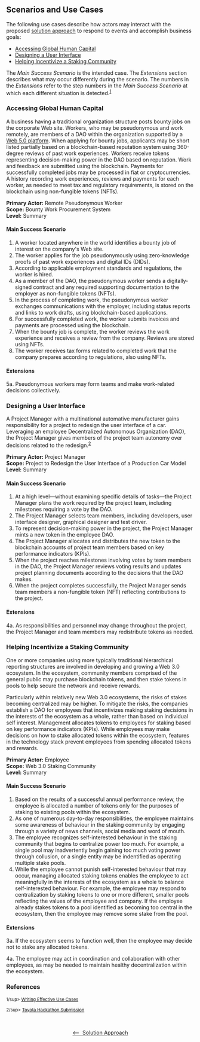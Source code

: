 ## Scenarios and Use Cases

The following use cases describe how actors may interact with the proposed [solution approach](./SolutionApproach.md) to respond to events and accomplish business goals:

- [Accessing Global Human Capital](#humancapital)
- [Designing a User Interface](#ui)
- [Helping Incentivize a Staking Community](#staking)

The *Main Success Scenario* is the intended case. The *Extensions* section describes what may occur differently during the scenario. The numbers in the *Extensions* refer to the step numbers in the *Main Success Scenario* at which each different situation is detected.<sup><a href="#AlistairCockburn">1</a></sup>

### Accessing Global Human Capital<a name="humancapital"></a>

A business having a traditional organization structure posts bounty jobs on the corporate Web site. Workers, who may be pseudonymous and work remotely, are members of a DAO within the organization supported by a [Web 5.0 platform](https://www.lcx.com/introduction-to-web-5-0/). When applying for bounty jobs, applicants may be short listed partially based on a blockchain-based reputation system using 360-degree reviews of past work experiences. <!-- How long may reviews be editable? --> Workers receive tokens representing decision-making power in the DAO based on reputation. Work and feedback are submitted using the blockchain. Payments for successfully completed jobs may be processed in fiat or cryptocurrencies. A history recording work experiences, reviews and payments for each worker, as needed to meet tax and regulatory requirements, is stored on the blockchain using non-fungible tokens (NFTs).

<!-- Nick Almond used the word "hybrid" to describe a business having traditional employees that also accesses global human capital using a Web 5.0 platform, for example. -->

**Primary Actor:** Remote Pseudonymous Worker  
**Scope:**  Bounty Work Procurement System  
**Level:** Summary

#### Main Success Scenario

1. A worker located anywhere in the world identifies a bounty job of interest on the company's Web site.
2. The worker applies for the job pseudonymously using zero-knowledge proofs of past work experiences and digital IDs (DIDs).
3. According to applicable employment standards and regulations, the worker is hired.
4. As a member of the DAO, the pseudonymous worker sends a digitally-signed contract and any required supporting documentation to the employer as non-fungible tokens (NFTs).
5. In the process of completing work, the pseudonymous worker exchanges communications with the employer, including status reports and links to work drafts, using blockchain-based applications.
6. For successfully completed work, the worker submits invoices and payments are processed using the blockchain.
7. When the bounty job is complete, the worker reviews the work experience and receives a review from the company. Reviews are stored using NFTs.
8. The worker receives tax forms related to completed work that the company prepares according to regulations, also using NFTs.

#### Extensions

5a. Pseudonymous workers may form teams and make work-related decisions collectively.

<!-- In Nick Almond's (Factory DAO) mentoring session, he described the bounty work / gig worker scenario in response to my question(s). -->

### Designing a User Interface<a name="ui"></a>

A Project Manager with a multinational automative manufacturer gains responsibility for a project to redesign the user interface of a car. Leveraging an employee Decentralized Autonomous Organization (DAO), the Project Manager gives members of the project team autonomy over decisions related to the redesign.<sup><a href="#ToyotaHackathon">2</a></sup>

**Primary Actor:** Project Manager  
**Scope:**  Project to Redesign the User Interface of a Production Car Model  
**Level:** Summary

#### Main Success Scenario

1. At a high level—without examining specific details of tasks—the Project Manager plans the work required by the project team, including milestones requiring a vote by the DAO.
2. The Project Manager selects team members, including developers, user interface designer, graphical designer and test driver.
3. To represent decision-making power in the project, the Project Manager mints a new token in the employee DAO.
4. The Project Manager allocates and distributes the new token to the blockchain accounts of project team members based on key performance indicators (KPIs).
5. When the project reaches milestones involving votes by team members in the DAO, the Project Manager reviews voting results and updates project planning documents according to the decisions that the DAO makes.
6. When the project completes successfully, the Project Manager sends team members a non-fungible token (NFT) reflecting contributions to the project.

#### Extensions

4a. As responsibilities and personnel may change throughout the project, the Project Manager and team members may redistribute tokens as needed.

### Helping Incentivize a Staking Community<a name="staking"></a>

One or more companies using more typically traditional hierarchical reporting structures are involved in developing and growing a Web 3.0 ecosystem. In the ecosystem, community members comprised of the general public may purchase blockchain tokens, and then stake tokens in pools to help secure the network and receive rewards.

Particularly within relatively new Web 3.0 ecosystems, the risks of stakes becoming centralized may be higher. To mitigate the risks, the companies establish a DAO for employees that incentivizes making staking decisions in the interests of the ecosystem as a whole, rather than based on individual self interest. Management allocates tokens to employees for staking based on key performance indicators (KPIs). While employees may make decisions on how to stake allocated tokens within the ecosystem, features in the technology stack prevent employees from spending allocated tokens and rewards.

**Primary Actor:** Employee  
**Scope:** Web 3.0 Staking Community  
**Level:** Summary

#### Main Success Scenario

1. Based on the results of a successful annual performance review, the employee is allocated a number of tokens only for the purposes of staking to existing pools within the ecosystem.
2. As one of numerous day-to-day responsibilities, the employee maintains some awareness of behaviour in the staking community by engaging through a variety of news channels, social media and word of mouth.
3. The employee recognizes self-interested behaviour in the staking community that begins to centralize power too much. For example, a single pool may inadvertently begin gaining too much voting power through collusion, or a single entity may be indentified as operating multiple stake pools.
4. While the employee cannot punish self-interested behaviour that may occur, managing allocated staking tokens enables the employee to act meaningfully in the interests of the ecosystem as a whole to balance self-interested behaviour. For example, the employee may respond to centralization by staking tokens to one or more different, smaller pools reflecting the values of the employee and company. If the employee already stakes tokens to a pool identified as becoming too central in the ecosystem, then the employee may remove some stake from the pool.

#### Extensions

3a. If the ecosystem seems to function well, then the employee may decide not to stake any allocated tokens.

4a. The employee may act in coordination and collaboration with other employees, as may be needed to maintain healthy decentralization within the ecosystem.

<!-- The scenario is based on my response to CIP-1694 in the Cardano ecosystem, available at https://github.com/paradoxicalsphere/cardano-improvement-proposals/blob/main/CIP-x/README.md -->

### References<a name="references"></a>

<a name="AlistairCockburn"></a><sup>1/sup> [Writing Effective Use Cases](https://www.academia.edu/32227372/Alistair_Cockburn_Writing_Effective_Use_Cases)

<a name="ToyotaHackathon"></a><sup>2/sup> [Toyota Hackathon Submission](https://github.com/ok-Alice/toyota-astar-hackathon)

<br />
<p align="center"><a href="./SolutionApproach.md"><—&nbsp;&nbsp;Solution Approach</a></p>
